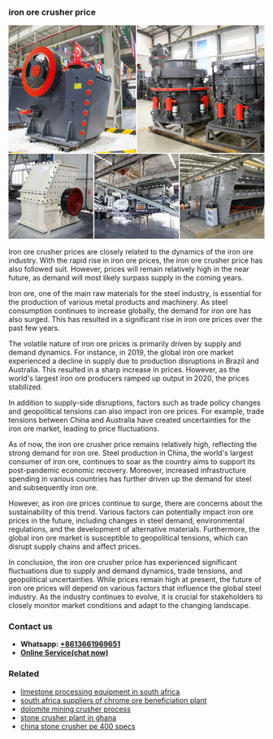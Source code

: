 <h3>iron ore crusher price</h3><img src='1708408232.jpg' alt=''><p>Iron ore crusher prices are closely related to the dynamics of the iron ore industry. With the rapid rise in iron ore prices, the iron ore crusher price has also followed suit. However, prices will remain relatively high in the near future, as demand will most likely surpass supply in the coming years.</p><p>Iron ore, one of the main raw materials for the steel industry, is essential for the production of various metal products and machinery. As steel consumption continues to increase globally, the demand for iron ore has also surged. This has resulted in a significant rise in iron ore prices over the past few years.</p><p>The volatile nature of iron ore prices is primarily driven by supply and demand dynamics. For instance, in 2019, the global iron ore market experienced a decline in supply due to production disruptions in Brazil and Australia. This resulted in a sharp increase in prices. However, as the world's largest iron ore producers ramped up output in 2020, the prices stabilized.</p><p>In addition to supply-side disruptions, factors such as trade policy changes and geopolitical tensions can also impact iron ore prices. For example, trade tensions between China and Australia have created uncertainties for the iron ore market, leading to price fluctuations.</p><p>As of now, the iron ore crusher price remains relatively high, reflecting the strong demand for iron ore. Steel production in China, the world's largest consumer of iron ore, continues to soar as the country aims to support its post-pandemic economic recovery. Moreover, increased infrastructure spending in various countries has further driven up the demand for steel and subsequently iron ore.</p><p>However, as iron ore prices continue to surge, there are concerns about the sustainability of this trend. Various factors can potentially impact iron ore prices in the future, including changes in steel demand, environmental regulations, and the development of alternative materials. Furthermore, the global iron ore market is susceptible to geopolitical tensions, which can disrupt supply chains and affect prices.</p><p>In conclusion, the iron ore crusher price has experienced significant fluctuations due to supply and demand dynamics, trade tensions, and geopolitical uncertainties. While prices remain high at present, the future of iron ore prices will depend on various factors that influence the global steel industry. As the industry continues to evolve, it is crucial for stakeholders to closely monitor market conditions and adapt to the changing landscape.</p><h3>Contact us</h3><ul><li><strong>Whatsapp:&nbsp;<a href="https://wa.me/8613661969651">+8613661969651</a></strong></li><li><a href="https://swt.shibang-china.com/?git&amp;zhl&amp;iron ore crusher price"><strong>Online Service(chat now)</strong></a></li></ul><h3>Related</h3><ul><li><a href='limestone processing equipment in south africa.md'>limestone processing equipment in south africa</a></li><li><a href='south africa suppliers of chrome ore beneficiation plant.md'>south africa suppliers of chrome ore beneficiation plant</a></li><li><a href='dolomite mining crusher process.md'>dolomite mining crusher process</a></li><li><a href='stone crusher plant in ghana.md'>stone crusher plant in ghana</a></li><li><a href='china stone crusher pe 400 specs.md'>china stone crusher pe 400 specs</a></li></ul>